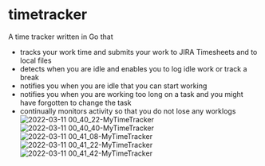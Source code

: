 # timetracker
A time tracker written in Go that 
- tracks your work time and submits your work to JIRA Timesheets and to local files
- detects when you are idle and enables you to log idle work or track a break
- notifies you when you are idle that you can start working
- notifies you when you are working too long on a task and you might have forgotten to change the task
- continually monitors activity so that you do not lose any worklogs
![2022-03-11 00_40_22-MyTimeTracker](https://user-images.githubusercontent.com/3612128/157778072-52094deb-3b1c-4aa1-af1e-bb1f4a3705d3.png)
![2022-03-11 00_40_40-MyTimeTracker](https://user-images.githubusercontent.com/3612128/157778081-7caf1a0c-6ce2-4b51-a028-5c0c8cf980ca.png)
![2022-03-11 00_41_08-MyTimeTracker](https://user-images.githubusercontent.com/3612128/157778083-f707d9fe-64b5-4d00-bd82-f9c472cc1029.png)
![2022-03-11 00_41_22-MyTimeTracker](https://user-images.githubusercontent.com/3612128/157778090-84f67aff-e1ee-4086-9f31-e663cdff13b3.png)
![2022-03-11 00_41_42-MyTimeTracker](https://user-images.githubusercontent.com/3612128/157778094-97bd80f3-b662-4aa5-b77f-d0e005501a8f.png)
